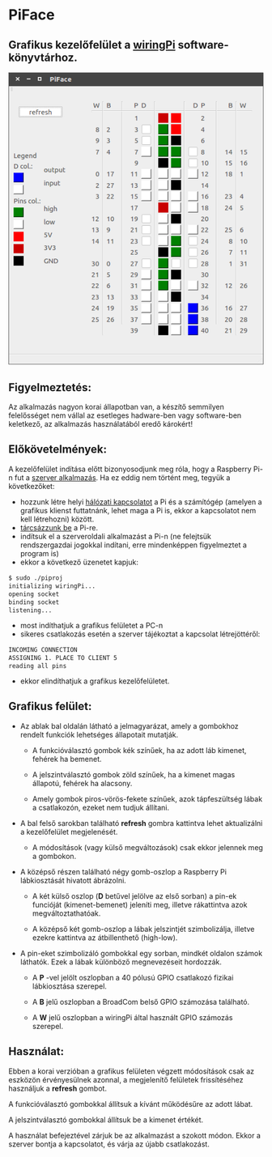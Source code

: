 # PiFace
## Grafikus kezelőfelület a [wiringPi](http://wiringpi.com/) software-könyvtárhoz.

![interface](DOC/PiFace1.png)

## Figyelmeztetés:
Az alkalmazás nagyon korai állapotban van, a készítő semmilyen felelősséget nem vállal az esetleges hadware-ben vagy software-ben keletkező, az alkalmazás használatából eredő károkért!

## Előkövetelmények:
A kezelőfelület indítása előtt bizonyosodjunk meg róla, hogy a Raspberry Pi-n fut a [szerver alkalmazás](https://github.com/kristofkalocsai/PiFaceServer). Ha ez eddig nem történt meg, tegyük a következőket:
+ hozzunk létre helyi [hálózati kapcsolatot](https://www.raspberrypi.org/documentation/configuration/wireless/wireless-cli.md) a Pi és a számítógép (amelyen a grafikus klienst futtatnánk, lehet maga a Pi is, ekkor a kapcsolatot nem kell létrehozni) között.
+ [tárcsázzunk be](https://www.raspberrypi.org/documentation/remote-access/ssh/) a Pi-re.
+ indítsuk el a szerveroldali alkalmazást a Pi-n (ne felejtsük rendszergazdai jogokkal indítani, erre mindenképpen figyelmeztet a program is)
+ ekkor a következő üzenetet kapjuk:
```shell
$ sudo ./piproj
initializing wiringPi...
opening socket
binding socket
listening...
```
+ most indíthatjuk a grafikus felületet a PC-n
+ sikeres csatlakozás esetén a szerver tájékoztat a kapcsolat létrejöttéről:
```shell
INCOMING CONNECTION
ASSIGNING 1. PLACE TO CLIENT 5
reading all pins
```
+ ekkor elindíthatjuk a grafikus kezelőfelületet.




## Grafikus felület:
+ Az ablak bal oldalán látható a jelmagyarázat, amely a gombokhoz rendelt funkciók lehetséges állapotait mutatják.

  + A funkcióválasztó gombok kék színűek, ha az adott láb kimenet, fehérek ha bemenet.

  + A jelszintválasztó gombok zöld színűek, ha a kimenet magas állapotú, fehérek ha alacsony.

  + Amely gombok piros-vörös-fekete színűek, azok tápfeszültség lábak a csatlakozón, ezeket nem tudjuk állítani.

+ A bal felső sarokban található **refresh** gombra kattintva lehet aktualizálni a kezelőfelület megjelenését.

  + A módosítások (vagy külső megváltozások) csak ekkor jelennek meg a gombokon.

+ A középső részen található négy gomb-oszlop a Raspberry Pi lábkiosztását hivatott ábrázolni.

  + A két külső oszlop (**D** betűvel jelölve az első sorban) a pin-ek funcióját (kimenet-bemenet) jeleníti meg, illetve rákattintva azok megváltoztathatóak.

  + A középső két gomb-oszlop a lábak jelszintjét szimbolizálja, illetve ezekre kattintva az átbillenthető (high-low).

+ A pin-eket szimbolizáló gombokkal egy sorban, mindkét oldalon számok láthatók. Ezek a lábak különböző megnevezéseit hordozzák.
  + A **P** -vel jelölt oszlopban a 40 pólusú GPIO csatlakozó fizikai lábkiosztása szerepel.

  + A **B** jelű oszlopban a BroadCom belső GPIO számozása található.

  + A **W** jelű oszlopban a wiringPi által használt GPIO számozás szerepel.

## Használat:
Ebben a korai verzióban a grafikus felületen végzett módosítások csak az eszközön érvényesülnek azonnal, a megjelenítő felületek frissítéséhez használjuk a **refresh** gombot.

A funkcióválasztó gombokkal állítsuk a kívánt működésűre az adott lábat.

A jelszintválasztó gombokkal állítsuk be a kimenet értékét.

A használat befejeztével zárjuk be az alkalmazást a szokott módon. Ekkor a szerver bontja a kapcsolatot, és várja az újabb csatlakozást.
